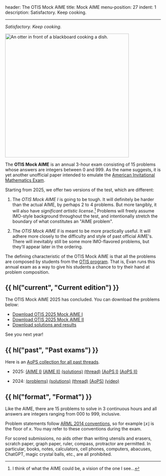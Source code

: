 header: The OTIS Mock AIME
title: Mock AIME
menu-position: 27
indent: 1
description: Satisfactory. Keep cooking.

---

_Satisfactory. Keep cooking._

<img src="static/otter-cooking.png"
  alt="An otter in front of a blackboard cooking a dish."
  width="400" />

The **OTIS Mock AIME** is an annual 3-hour exam consisting of 15 problems
whose answers are integers between $0$ and $999$.
As the name suggests, it is yet another unofficial paper intended to emulate the
[American Invitational Mathematics Exam][aime].

Starting from 2025, we offer two versions of the test, which are different:

1. The _OTIS Mock AIME I_ is going to be tough.
   It will definitely be harder than the actual AIME, by perhaps 2 to 4 problems.
   But more tangibly, it will also have _significant artistic license_.[^vision]
   Problems will freely assume IMO-style background throughout the test,
   and intentionally stretch the boundary of what constitutes an "AIME problem".

2. The _OTIS Mock AIME II_ is meant to be more practically useful.
   It will adhere more closely to the difficulty and style of past official AIME's.
   There will inevitably still be some more IMO-flavored problems,
   but they'll appear later in the ordering.

The defining characteristic of the OTIS Mock AIME is that all the problems
are composed by students from the [OTIS program](otis.html).
That is, Evan runs this annual exam as a way to give his students
a chance to try their hand at problem composition.

[^vision]: I think of what the AIME could be, a vision of the one I see...

## {{ hl("current", "Current edition") }}

The OTIS Mock AIME 2025 has concluded. You can download the problems below:

- [Download OTIS 2025 Mock AIME I](/exams/OTIS-Mock-AIME-2025-I.pdf)
- [Download OTIS 2025 Mock AIME II](/exams/OTIS-Mock-AIME-2025-II.pdf)
- [Download solutions and results](/exams/sols-OTIS-Mock-AIME-2025.pdf)

See you next year!

<!--
Logistics:

- The problems file will provide a link to submit answers.
  No registration or pre-commitment is required.

- If you'd like to submit for statistics/bragging, the deadline is
  **Monday, January 20, 2025 at 11:59pm Pacific time** (for both tests).
  Please avoid public spoilers for the problems before that date.

- Anyone will be able to download the exam and attempt the problems,
  and submit their answers for scoring.
  We may recognize high scores for bragging rights but don't otherwise offer prizes.

-->

## {{ hl("past", "Past exams") }}

Here is an [AoPS collection for all past threads](https://aops.com/community/c4180954).

- 2025:
  [(AIME I)](/exams/OTIS-Mock-AIME-2025-I.pdf)
  [(AIME II)](/exams/OTIS-Mock-AIME-2025-II.pdf)
  [(solutions)](/exams/sols-OTIS-Mock-AIME-2025.pdf)
  [(thread)](https://aops.com/community/p33385624)
  [(AoPS I)](https://aops.com/community/c4180955)
  [(AoPS II)](https://aops.com/community/c4180956)

- 2024:
  [(problems)](/exams/OTIS-Mock-AIME-2024.pdf)
  [(solutions)](/exams/sols-OTIS-Mock-AIME-2024.pdf)
  [(thread)](https://aops.com/community/p29466910)
  [(AoPS)](https://aops.com/community/c3727730)
  [(video)](https://youtu.be/eO13kdQ153o)

## {{ hl("format", "Format") }}

Like the AIME, there are 15 problems to solve in 3 continuous hours
and all answers are integers ranging from 000 to 999, inclusive.

Problem statements follow [ARML 2014 conventions][arml],
so for example $\left\lfloor x \right\rfloor$ is the floor of $x$.
You may refer to these conventions during the exam.

For scored submissions, no aids other than writing utensils and erasers,
scratch paper, graph paper, ruler, compass, protractor are permitted.
In particular, books, notes, calculators, cell phones, computers, abacuses,
ChatGPT, magic crystal balls, etc., are all prohibited.

[aime]: https://en.wikipedia.org/wiki/American_Invitational_Mathematics_Examination
[arml]: /static/ARML_Conventions_2014.pdf
